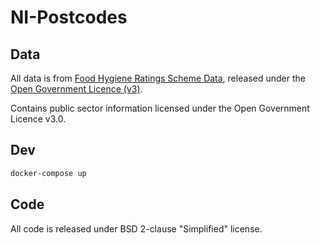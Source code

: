 # NI-Postcodes

## Data

All data is from [Food Hygiene Ratings Scheme Data](https://data.food.gov.uk/catalog/datasets/38dd8d6a-5ab1-4f50-b753-ab33288e3200), released under the [Open Government Licence (v3)](https://www.nationalarchives.gov.uk/doc/open-government-licence/version/3/).

Contains public sector information licensed under the Open Government Licence v3.0.

## Dev

```sh
docker-compose up
```

## Code

All code is released under BSD 2-clause "Simplified" license.
